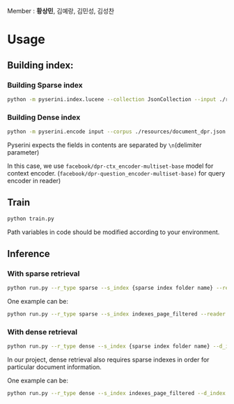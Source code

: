 Member : **황상민**, 김예랑, 김민성, 김성찬

# Usage

## Building index:

### Building Sparse index

```bash
python -m pyserini.index.lucene --collection JsonCollection --input ./resources/target --index ./indexes/indexes_page_filtered --generator DefaultLuceneDocumentGenerator --threads 1 --storePositions --storeDocvectors --storeRaw
```

### Building Dense index

```bash
python -m pyserini.encode input --corpus ./resources/document_dpr.json --fields text --delimiter "\n" --shard-id 0 --shard-num 1 output  --embeddings ./indexes/indexes_dpr --to-faiss encoder --encoder facebook/dpr-ctx_encoder-multiset-base --fields text --batch 32  --fp16
```


Pyserini expects the fields in contents are separated by `\n`(delimiter parameter)

In this case, we use `facebook/dpr-ctx_encoder-multiset-base` model for context encoder. (`facebook/dpr-question_encoder-multiset-base)` for query encoder in reader)

## Train

```bash
python train.py
```

Path variables in code should be modified according to your environment.

## Inference

### With sparse retrieval

```bash
python run.py --r_type sparse --s_index {sparse index folder name} --reader {model folder name}
```

One example can be:

```bash
python run.py --r_type sparse --s_index indexes_page_filtered --reader finetuned-30-70
```

### With dense retrieval

```bash
python run.py --r_type dense --s_index {sparse index folder name} --d_index {dense index folder name} --reader {model folder name}
```

In our project, dense retrieval also requires sparse indexes in order for particular document information.

One example can be:

```bash
python run.py --r_type dense --s_index indexes_page_filtered --d_index indexes_dpr --reader finetuned-30-70
```